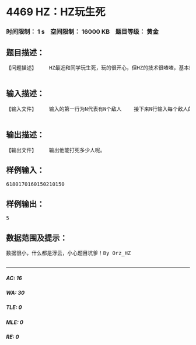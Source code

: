 # 4469 HZ：HZ玩生死   
### 时间限制： 1 s&nbsp;&nbsp;&nbsp;&nbsp;空间限制： 16000 KB&nbsp;&nbsp;&nbsp;&nbsp;题目等级： 黄金  
## 题目描述：  

<pre>
【问题描述】    HZ最近和同学玩生死，玩的很开心，但HZ的技术很喳喳，基本就是被人虐，但是HZ有一项|+|神技|+|就是枪口原来对着200cm地方他射比他枪口低或相等的敌人百分百命中（枪口可以下移但不可以上移,还有只有打头才可以打死）,然后就跑了。输出最多他能打死多少人呢。  

</pre>
  
  
## 输入描述：  

<pre>
【输入文件】    输入的第一行为N代表有N个敌人    接下来N行输入每个敌人的头距离地面的厘米数  

</pre>
  
  
## 输出描述：  

<pre>
【输出文件】    输出他能打死多少人呢。
</pre>
  
  
## 样例输入：  

<pre>
6180170160150210150
</pre>
  
  
## 样例输出：  

<pre>
5
</pre>
  
  
## 数据范围及提示：  

<pre>
数据很小，什么都是浮云，小心题目坑爹！By Orz_HZ  

</pre>
  
  
***  

##### AC: 16  
##### WA: 30  
##### TLE: 0  
##### MLE: 0  
##### RE: 0  

